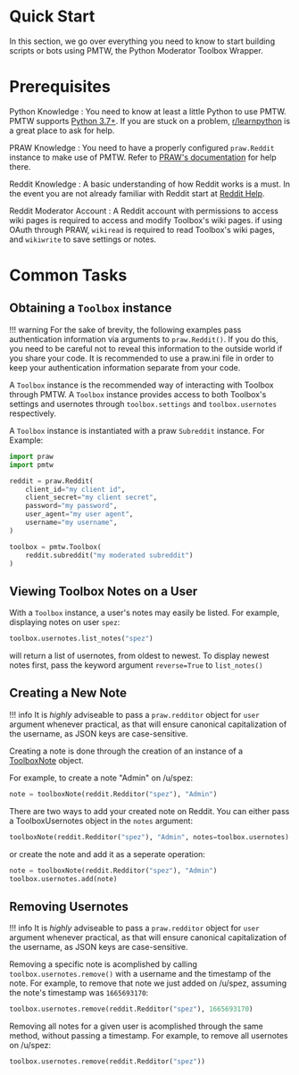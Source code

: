 # Quick Start

In this section, we go over everything you need to know to start building scripts
or bots using PMTW, the Python Moderator Toolbox Wrapper.

# Prerequisites

Python Knowledge
: You need to know at least a little Python to use PMTW. PMTW supports 
[Python 3.7+](https://docs.python.org/3/tutorial/index.html). If you are stuck 
on a problem, [r/learnpython](https://reddit.com/r/learnpython) is a great place 
to ask for help.

PRAW Knowledge
: You need to have a properly configured `praw.Reddit` instance to make use of 
PMTW. Refer to [PRAW's documentation](https://praw.readthedocs.io/en/stable/getting_started/quick_start.html) for help there.

Reddit Knowledge
: A basic understanding of how Reddit works is a must. In the event you are not already familiar with Reddit start at [Reddit Help](https://www.reddithelp.com/en).

Reddit Moderator Account
: A Reddit account with permissions to access wiki pages is required to access 
and modify Toolbox's wiki pages. if using OAuth through PRAW, `wikiread` is 
required to read Toolbox's wiki pages, and `wikiwrite` to save settings or notes.

# Common Tasks

## Obtaining a `Toolbox` instance

!!! warning
	For the sake of brevity, the following examples pass authentication 
	information via arguments to `praw.Reddit()`. If you do this, you need to 
	be careful not to reveal this information to the outside world if you share 
	your code. It is recommended to use a praw.ini file in order to keep your 
	authentication information separate from your code.

A `Toolbox` instance is the recommended way of interacting with Toolbox through
PMTW. A `Toolbox` instance provides access to both Toolbox's settings and 
usernotes through `toolbox.settings` and `toolbox.usernotes` respectively.

A `Toolbox` instance is instantiated with a praw `Subreddit` instance.
For Example:

```py
import praw
import pmtw

reddit = praw.Reddit(
    client_id="my client id",
    client_secret="my client secret",
    password="my password",
    user_agent="my user agent",
    username="my username",
)

toolbox = pmtw.Toolbox(
	reddit.subreddit("my moderated subreddit")
)
```

## Viewing Toolbox Notes on a User

With a `Toolbox` instance, a user's notes may easily be listed. For example, 
displaying notes on user `spez`:

```py
toolbox.usernotes.list_notes("spez")
```

will return a list of usernotes, from oldest to newest. To display newest notes 
first, pass the keyword argument `reverse=True` to `list_notes()`


## Creating a New Note
!!! info
	It is *highly* adviseable to pass a `praw.redditor` object for `user` argument 
	whenever practical, as that will ensure canonical capitalization of the 
 	username, as JSON keys are case-sensitive.

Creating a note is done through the creation of an instance of a 
[ToolboxNote](ToolboxNote.md) object.

For example, to create a note "Admin" on /u/spez:

```py
note = toolboxNote(reddit.Redditor("spez"), "Admin")
```

There are two ways to add your created note on Reddit. You can either pass 
a ToolboxUsernotes object in the `notes` argument:

```py
toolboxNote(reddit.Redditor("spez"), "Admin", notes=toolbox.usernotes)
```

or create the note and add it as a seperate operation:

```py
note = toolboxNote(reddit.Redditor("spez"), "Admin")
toolbox.usernotes.add(note)
```

## Removing Usernotes

!!! info
	It is *highly* adviseable to pass a `praw.redditor` object for `user` argument
	whenever practical, as that will ensure canonical capitalization of the 
 	username, as JSON keys are case-sensitive.

Removing a specific note is acomplished by calling `toolbox.usernotes.remove()` with
a username and the timestamp of the note. For example, to remove that note we 
just added on /u/spez, assuming the note's timestamp was `1665693170`:

```py
toolbox.usernotes.remove(reddit.Redditor("spez"), 1665693170)
```

Removing all notes for a given user is acomplished through the same method, 
without passing a timestamp. For example, to remove all usernotes on /u/spez:

```py
toolbox.usernotes.remove(reddit.Redditor("spez"))
```